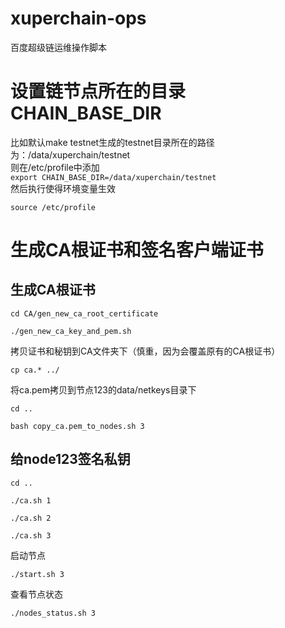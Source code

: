 # xuperchain-ops
百度超级链运维操作脚本

# 设置链节点所在的目录CHAIN_BASE_DIR
比如默认make testnet生成的testnet目录所在的路径为：/data/xuperchain/testnet   
则在/etc/profile中添加  
`export CHAIN_BASE_DIR=/data/xuperchain/testnet`   
然后执行使得环境变量生效      

`source /etc/profile`



# 生成CA根证书和签名客户端证书

## 生成CA根证书

`cd CA/gen_new_ca_root_certificate`

`./gen_new_ca_key_and_pem.sh`

拷贝证书和秘钥到CA文件夹下（慎重，因为会覆盖原有的CA根证书）

`cp ca.* ../`

将ca.pem拷贝到节点123的data/netkeys目录下

`cd ..`

`bash copy_ca.pem_to_nodes.sh 3`

## 给node123签名私钥

`cd ..`

`./ca.sh 1`

`./ca.sh 2`

`./ca.sh 3`

启动节点

`./start.sh 3`

查看节点状态

`./nodes_status.sh 3`






